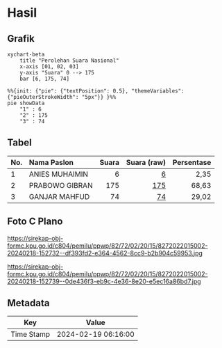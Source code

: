 # Hasil

## Grafik

```mermaid
xychart-beta
    title "Perolehan Suara Nasional"
    x-axis [01, 02, 03]
    y-axis "Suara" 0 --> 175
    bar [6, 175, 74]
```

```mermaid
%%{init: {"pie": {"textPosition": 0.5}, "themeVariables": {"pieOuterStrokeWidth": "5px"}} }%%
pie showData
    "1" : 6
    "2" : 175
    "3" : 74
```

## Tabel

| No. | Nama Paslon    | Suara | Suara (raw) | Persentase |
|:--- |:-------------- | -----:| -----------:| ----------:|
| 1   | ANIES MUHAIMIN | 6     | [6][p-1]    | 2,35       |
| 2   | PRABOWO GIBRAN | 175   | [175][p-2]  | 68,63      |
| 3   | GANJAR MAHFUD  | 74    | [74][p-3]   | 29,02      |


[p-1]: https://github.com/gigit-pemilu/pemilu-2024/blob/main/pilpres/hitung-suara/sub/82-maluku-utara/sub/72-kota-tidore-kepulauan/sub/02-oba-utara/sub/2015-gosale/sub/002-tps/sub/paslon-1.txt
[p-2]: https://github.com/gigit-pemilu/pemilu-2024/blob/main/pilpres/hitung-suara/sub/82-maluku-utara/sub/72-kota-tidore-kepulauan/sub/02-oba-utara/sub/2015-gosale/sub/002-tps/sub/paslon-2.txt
[p-3]: https://github.com/gigit-pemilu/pemilu-2024/blob/main/pilpres/hitung-suara/sub/82-maluku-utara/sub/72-kota-tidore-kepulauan/sub/02-oba-utara/sub/2015-gosale/sub/002-tps/sub/paslon-3.txt

## Foto C Plano

https://sirekap-obj-formc.kpu.go.id/c804/pemilu/ppwp/82/72/02/20/15/8272022015002-20240218-152732--df393fd2-e364-4562-8cc9-b2b904c59953.jpg

https://sirekap-obj-formc.kpu.go.id/c804/pemilu/ppwp/82/72/02/20/15/8272022015002-20240218-152739--0de436f3-eb9c-4e36-8e20-e5ec16a86bd7.jpg


## Metadata

| Key        | Value               |
| ---------- | ------------------- |
| Time Stamp | 2024-02-19 06:16:00 |



